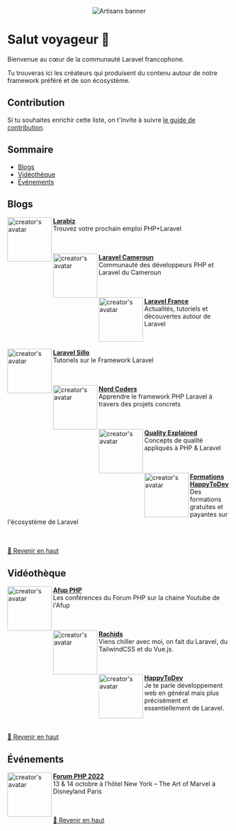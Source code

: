 <p align="center">
  <img src="/art/banner.png" alt="Artisans banner">
</p>

# Salut voyageur 👋

Bienvenue au cœur de la communauté Laravel francophone.

Tu trouveras ici les créateurs qui produisent du contenu autour de notre framework préféré et de son écosystème.

## Contribution

Si tu souhaites enrichir cette liste, on t'invite à suivre [le guide de contribution](https://github.com/laravel-fr/french-artisans/blob/master/CONTRIBUTING.md).

## Sommaire

+ [Blogs](#blog)
+ [Vidéothèque](#vidéothèque)
+ [Événements](#événements)

## Blogs

[<img align="left" height="100px" width="100px" alt="creator's avatar" src="https://storage.gra.cloud.ovh.net/v1/AUTH_f1fd1bcd6379479d9bb2b5f556ae7106/blog/creators/larabiz.png"/>](https://larabiz.fr/)

[**Larabiz**](https://larabiz.fr/) \
Trouvez votre prochain emploi PHP+Laravel \
<br />
<br />

[<img align="left" height="100px" width="100px" alt="creator's avatar" src="https://storage.gra.cloud.ovh.net/v1/AUTH_f1fd1bcd6379479d9bb2b5f556ae7106/blog/creators/laravel_cameroun.png"/>](https://laravel.cm/)

[**Laravel Cameroun**](https://laravel.cm/) \
Communauté des développeurs PHP et Laravel du Cameroun \
<br />
<br />

[<img align="left" height="100px" width="100px" alt="creator's avatar" src="https://storage.gra.cloud.ovh.net/v1/AUTH_f1fd1bcd6379479d9bb2b5f556ae7106/blog/creators/laravel_france.png"/>](https://laravel-france.com)

[**Laravel France**](https://laravel-france.com) \
Actualités, tutoriels et découvertes autour de Laravel \
<br />
<br />

[<img align="left" height="100px" width="100px" alt="creator's avatar" src="https://storage.gra.cloud.ovh.net/v1/AUTH_f1fd1bcd6379479d9bb2b5f556ae7106/blog/creators/default.png"/>](https://laravel.sillo.org/)

[**Laravel Sillo**](https://laravel.sillo.org/) \
Tutoriels sur le Framework Laravel \
<br />
<br />

[<img align="left" height="100px" width="100px" alt="creator's avatar" src="https://storage.gra.cloud.ovh.net/v1/AUTH_f1fd1bcd6379479d9bb2b5f556ae7106/blog/creators/nord_coders.png"/>](https://nordcoders.fr/)

[**Nord Coders**](https://nordcoders.fr/) \
Apprendre le framework PHP Laravel à travers des projets concrets \
<br />
<br />

[<img align="left" height="100px" width="100px" alt="creator's avatar" src="https://storage.gra.cloud.ovh.net/v1/AUTH_f1fd1bcd6379479d9bb2b5f556ae7106/blog/creators/quality_explained.png"/>](https://quality-explained.fr/)

[**Quality Explained**](https://quality-explained.fr/) \
Concepts de qualité appliqués à PHP & Laravel \
<br />
<br />

[<img align="left" height="100px" width="100px" alt="creator's avatar" src="https://itanea.fr/happytodev_formation.webp"/>](https://happytodev.itanea.fr/)

[**Formations HappyToDev**](https://happytodev.itanea.fr/) \
Des formations gratuites et payantes sur l'écosystème de Laravel \
<br />
<br />


[🔼 Revenir en haut](#sommaire)

## Vidéothèque

[<img align="left" height="100px" width="100px" alt="creator's avatar" src="https://storage.gra.cloud.ovh.net/v1/AUTH_f1fd1bcd6379479d9bb2b5f556ae7106/blog/creators/afup.png"/>](https://www.youtube.com/c/afupPHP)

[**Afup PHP**](https://www.youtube.com/c/afupPHP) \
Les conférences du Forum PHP sur la chaine Youtube de l'Afup \
<br />
<br />

[<img align="left" height="100px" width="100px" alt="creator's avatar" src="https://storage.gra.cloud.ovh.net/v1/AUTH_f1fd1bcd6379479d9bb2b5f556ae7106/blog/creators/rachids.png"/>](https://www.twitch.tv/rachids_ca)

[**Rachids**](https://www.twitch.tv/rachids_ca) \
Viens chiller avec moi, on fait du Laravel, du TailwindCSS et du Vue.js. \
<br />
<br />

[<img align="left" height="100px" width="100px" alt="creator's avatar" src="https://itanea.fr/happytodev_resultat.webp"/>](https://www.youtube.com/happytodev)

[**HappyToDev**](https://www.youtube.com/happytodev) \
Je te parle développement web en général mais plus précisément et essentiellement de Laravel. \
<br />
<br />


[🔼 Revenir en haut](#sommaire)

## Événements

[<img align="left" height="100px" width="100px" alt="creator's avatar" src="https://storage.gra.cloud.ovh.net/v1/AUTH_f1fd1bcd6379479d9bb2b5f556ae7106/blog/creators/afup.png"/>](https://event.afup.org/)

[**Forum PHP 2022**](https://event.afup.org/) \
13 & 14 octobre à l’hôtel New York – The Art of Marvel à Disneyland Paris \
<br />
<br />


[🔼 Revenir en haut](#sommaire)
